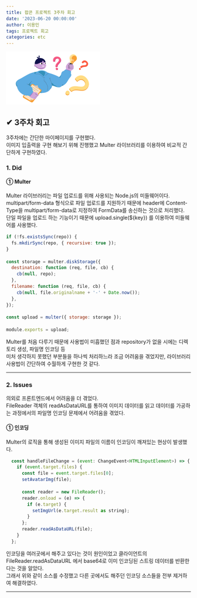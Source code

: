 ```yaml
---
title: 팝콘 프로젝트 3주차 회고
date: '2023-06-20 00:00:00'
author: 이용민
tags: 프로젝트 회고
categories: etc
---
```


![insight_boy.png](insight_boy.png)

## ✔ 3주차 회고

3주차에는 간단한 마이페이지를 구현했다.  
이미지 입출력을 구현 해보기 위해 진행했고 Multer 라이브러리를 이용하여 비교적 간단하게 구현하였다.

### 1. Did

#### ① Multer

Multer 라이브러리는 파일 업로드를 위해 사용되는 Node.js의 미들웨어이다.  
multipart/form-data 형식으로 파일 업로드를 지원하기 때문에 header에 Content-Type을 multipart/form-data로 지정하여 FormData를 송신하는 것으로 처리했다.  
단일 파일을 업로드 하는 기능이기 때문에 upload.single(${key}) 를 이용하여 미들웨어를 사용했다.  

```javascript
if (!fs.existsSync(repo)) {
  fs.mkdirSync(repo, { recursive: true });
}

const storage = multer.diskStorage({
  destination: function (req, file, cb) {
    cb(null, repo);
  },
  filename: function (req, file, cb) {
    cb(null, file.originalname + '-' + Date.now());
  },
});

const upload = multer({ storage: storage });

module.exports = upload;

```

Multer를 처음 다루기 때문에 사용법이 미흡했던 점과 repository가 없을 시에는 디렉토리 생성, 파일명 인코딩 등  
미처 생각하지 못했던 부분들을 하나씩 처리하느라 조금 어려움을 겪었지만, 라이브러리 사용법이 간단하여 수월하게 구현한 것 같다.  

---

### 2. Issues

의외로 프론트엔드에서 어려움을 더 겪었다.  
FileReader 객체의 readAsDataURL를 통하여 이미지 데이터를 읽고 데이터를 가공하는 과정에서의 파일명 인코딩 문제에서 어려움을 겪었다.  

#### ① 인코딩

Multer의 로직을 통해 생성된 이미지 파일의 이름이 인코딩이 깨져있는 현상이 발생했다.

```javascript
  const handleFileChange = (event: ChangeEvent<HTMLInputElement>) => {
    if (event.target.files) {
      const file = event.target.files[0];
      setAvatarImg(file);

      const reader = new FileReader();
      reader.onload = (e) => {
        if (e.target) {
          setImgUrl(e.target.result as string);
        }
      };
      reader.readAsDataURL(file);
    }
  };
```

인코딩을 여러곳에서 해주고 있다는 것이 원인이었고 클라이언트의 FileReader.readAsDataURL 에서 base64로 이미 인코딩된 스트링 데이터를 반환한다는 것을 알았다.  
그래서 위와 같이 소스를 수정했고 다른 곳에서도 해주던 인코딩 소스들을 전부 제거하여 해결하였다.  

---
